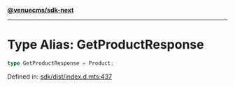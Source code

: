[**@venuecms/sdk-next**](../Index.md)

***

# Type Alias: GetProductResponse

```ts
type GetProductResponse = Product;
```

Defined in: [sdk/dist/index.d.mts:437](https://github.com/venuecms/sdk/blob/bc8b8c4174423a3d8d92fe0cce4d46883acf7584/packages/sdk/dist/index.d.mts#L437)
